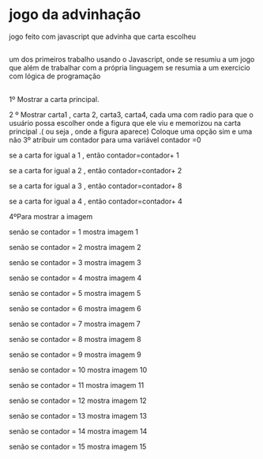 # jogo da advinhação
jogo feito com javascript que advinha que carta escolheu
##
um dos primeiros trabalho usando o Javascript, onde se resumiu a um jogo que além de trabalhar com a própria linguagem se resumia a um exercicio com lógica de programação
##
1º Mostrar a carta principal.

2 º Mostrar carta1 , carta 2, carta3, carta4, cada uma com radio  para que o usuário possa escolher onde a figura que ele viu e memorizou na carta principal .( ou seja , onde a figura aparece) Coloque uma opção sim e uma não
3º atribuir um contador para uma variável    contador =0

se a carta for igual a 1 , então contador=contador+ 1

se a carta for igual a 2 , então contador=contador+ 2

se a carta for igual a 3 , então contador=contador+ 8

se a carta for igual a 4  , então contador=contador+ 4


4ºPara mostrar a imagem

senão se contador = 1  mostra imagem 1

senão se contador = 2 mostra imagem 2

senão se contador = 3 mostra imagem 3

senão se contador = 4 mostra imagem 4

senão se contador = 5 mostra imagem 5

senão se contador = 6 mostra imagem 6

senão se contador = 7 mostra imagem 7

senão se contador = 8 mostra imagem 8

senão se contador = 9 mostra imagem 9

senão se contador = 10 mostra imagem 10

senão se contador = 11 mostra imagem 11

senão se contador = 12 mostra imagem 12

senão se contador = 13 mostra imagem 13

senão se contador = 14 mostra imagem 14

senão se contador = 15 mostra imagem 15
